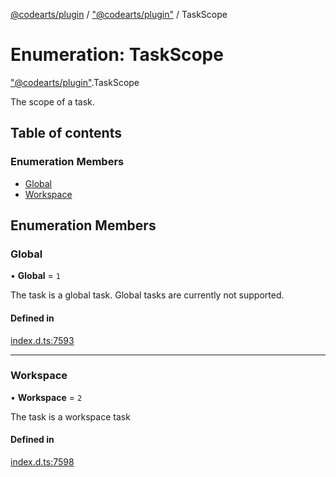 [@codearts/plugin](../README.md) / ["@codearts/plugin"](../modules/_codearts_plugin_.md) / TaskScope

# Enumeration: TaskScope

["@codearts/plugin"](../modules/_codearts_plugin_.md).TaskScope

The scope of a task.

## Table of contents

### Enumeration Members

- [Global](codearts_plugin_.TaskScope.md#global)
- [Workspace](codearts_plugin_.TaskScope.md#workspace)

## Enumeration Members

### Global

• **Global** = ``1``

The task is a global task. Global tasks are currently not supported.

#### Defined in

[index.d.ts:7593](https://github.com/shuyaqian/cloudide-plugin-api/blob/3fbdd11/index.d.ts#L7593)

___

### Workspace

• **Workspace** = ``2``

The task is a workspace task

#### Defined in

[index.d.ts:7598](https://github.com/shuyaqian/cloudide-plugin-api/blob/3fbdd11/index.d.ts#L7598)
